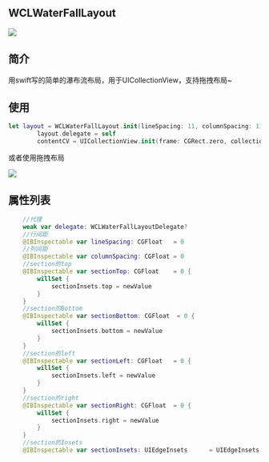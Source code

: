 ## WCLWaterFallLayout

![](http://imwcl.oss-cn-shanghai.aliyuncs.com/github/WCLWaterFallLayout/WCLWaterFallLayout.gif)

## 简介

用swift写的简单的瀑布流布局，用于UICollectionView，支持拖拽布局~

## 使用

```swift
let layout = WCLWaterFallLayout.init(lineSpacing: 11, columnSpacing: 11, sectionInsets: UIEdgeInsetsMake(0, 16, 10, 16))
        layout.delegate = self
        contentCV = UICollectionView.init(frame: CGRect.zero, collectionViewLayout: layout)
```

或者使用拖拽布局

![](http://imwcl.oss-cn-shanghai.aliyuncs.com/github/WCLWaterFallLayout/2860B3D7-CC8B-4D15-90E4-1AA14D1B4703.png)

## 属性列表

```swift
    //代理
    weak var delegate: WCLWaterFallLayoutDelegate?
    //行间距
    @IBInspectable var lineSpacing: CGFloat   = 0
    //列间距
    @IBInspectable var columnSpacing: CGFloat = 0
    //section的top
    @IBInspectable var sectionTop: CGFloat    = 0 {
        willSet {
            sectionInsets.top = newValue
        }
    }
    //section的Bottom
    @IBInspectable var sectionBottom: CGFloat  = 0 {
        willSet {
            sectionInsets.bottom = newValue
        }
    }
    //section的left
    @IBInspectable var sectionLeft: CGFloat   = 0 {
        willSet {
            sectionInsets.left = newValue
        }
    }
    //section的right
    @IBInspectable var sectionRight: CGFloat  = 0 {
        willSet {
            sectionInsets.right = newValue
        }
    }
    //section的Insets
    @IBInspectable var sectionInsets: UIEdgeInsets      = UIEdgeInsets.zero
```



